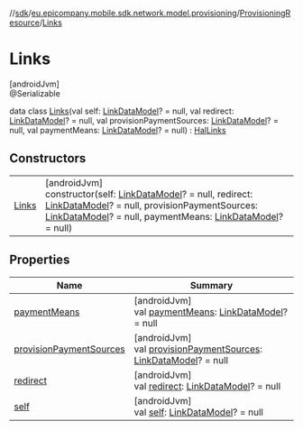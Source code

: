 //[sdk](../../../../index.md)/[eu.epicompany.mobile.sdk.network.model.provisioning](../../index.md)/[ProvisioningResource](../index.md)/[Links](index.md)

# Links

[androidJvm]\
@Serializable

data class [Links](index.md)(val self: [LinkDataModel](../../../eu.epicompany.mobile.android.data.network.model.hypermedia/-link-data-model/index.md)? = null, val redirect: [LinkDataModel](../../../eu.epicompany.mobile.android.data.network.model.hypermedia/-link-data-model/index.md)? = null, val provisionPaymentSources: [LinkDataModel](../../../eu.epicompany.mobile.android.data.network.model.hypermedia/-link-data-model/index.md)? = null, val paymentMeans: [LinkDataModel](../../../eu.epicompany.mobile.android.data.network.model.hypermedia/-link-data-model/index.md)? = null) : [HalLinks](../../../eu.epicompany.mobile.android.data.network.model.hypermedia/-hal-links/index.md)

## Constructors

| | |
|---|---|
| [Links](-links.md) | [androidJvm]<br>constructor(self: [LinkDataModel](../../../eu.epicompany.mobile.android.data.network.model.hypermedia/-link-data-model/index.md)? = null, redirect: [LinkDataModel](../../../eu.epicompany.mobile.android.data.network.model.hypermedia/-link-data-model/index.md)? = null, provisionPaymentSources: [LinkDataModel](../../../eu.epicompany.mobile.android.data.network.model.hypermedia/-link-data-model/index.md)? = null, paymentMeans: [LinkDataModel](../../../eu.epicompany.mobile.android.data.network.model.hypermedia/-link-data-model/index.md)? = null) |

## Properties

| Name | Summary |
|---|---|
| [paymentMeans](payment-means.md) | [androidJvm]<br>val [paymentMeans](payment-means.md): [LinkDataModel](../../../eu.epicompany.mobile.android.data.network.model.hypermedia/-link-data-model/index.md)? = null |
| [provisionPaymentSources](provision-payment-sources.md) | [androidJvm]<br>val [provisionPaymentSources](provision-payment-sources.md): [LinkDataModel](../../../eu.epicompany.mobile.android.data.network.model.hypermedia/-link-data-model/index.md)? = null |
| [redirect](redirect.md) | [androidJvm]<br>val [redirect](redirect.md): [LinkDataModel](../../../eu.epicompany.mobile.android.data.network.model.hypermedia/-link-data-model/index.md)? = null |
| [self](self.md) | [androidJvm]<br>val [self](self.md): [LinkDataModel](../../../eu.epicompany.mobile.android.data.network.model.hypermedia/-link-data-model/index.md)? = null |
